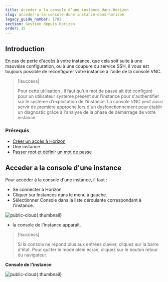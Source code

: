 ```yaml
---
title: Acceder a la console d’une instance dans Horizon
slug: acceder-a-la-console-dune-instance-dans-horizon
legacy_guide_number: 1782
section: Gestion depuis Horizon
order: 15
---
```



## Introduction
En cas de perte d'accès à votre instance, que cela soit suite à une mauvaise configuration, ou à une coupure du service SSH, il vous est toujours possible de reconfigurer votre instance à l'aide de la console VNC.



> [!success]
>
> Pour cette utilisation , il faut qu'un mot de passe ait été configuré pour un
> utilisateur système présent sur l'instance pour s'authentifier sur le système
> d'exploitation de l'instance.
> La console VNC peut aussi servir de première approche lors d'un
> dysfonctionnement pour établir un diagnostic grâce à l'analyse de la phase de
> démarrage de votre instance.
> 


### Prérequis
- [Créer un accès à Horizon](../creer-un-acces-a-horizon/)
- Une instance
- [Passer root et définir un mot de passe](../passer-root-et-definir-un-mot-de-passe/)


## Acceder a la console d'une instance
Pour accéder à la console d'une instance, il faut :

- Se connecter à Horizon
- Cliquer sur Instances dans le menu à gauche.
- Sélectionner Console dans la liste déroulante correspondant à l'instance.


![public-cloud](images/2658.png){.thumbnail}

- la console de l'instance apparaît.



> [!success]
>
> Si la console ne répond plus aux entrées clavier, cliquez sur la barre d'état.
> Pour quitter le mode plein écran, cliquez sur le bouton retour du navigateur.
> 

**Console de l'instance**


![public-cloud](images/2657.png){.thumbnail}

